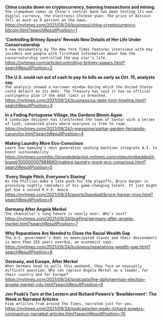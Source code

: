**China cracks down on cryptocurrency, banning transactions and mining.**\
`The clampdown comes as China’s central bank has been testing its own digital currency, the electronic Chinese yuan. The price of Bitcoin fell as much as 6 percent on the news.`\
https://nytimes.com/2021/09/24/business/china-cryptocurrency-bitcoin.html?searchResultPosition=1

**‘Controlling Britney Spears’ Reveals New Details of Her Life Under Conservatorship**\
`A new documentary by The New York Times features interviews with key insiders and people with firsthand information about how the conservatorship controlled the pop star’s life.`\
https://nytimes.com/article/controlling-britney-spears.html?searchResultPosition=2

**The U.S. could run out of cash to pay its bills as early as Oct. 15, analysts say.**\
`The analysis showed a narrower window during which the United States could default on its debt. The Treasury has said it has no official contingency plan if the debt limit is breached.`\
https://nytimes.com/2021/09/24/business/us-debt-limit-timeline.html?searchResultPosition=3

**In a Fading Portuguese Village, the Gardens Bloom Again**\
`A landscape designer has transformed the town of Santar with a series of lush, connected plots where everyone is free to roam.`\
https://nytimes.com/2021/09/24/t-magazine/santar-garden-fernando-caruncho.html?searchResultPosition=4

**Making Laundry More Eco-Conscious**\
`Learn how Samsung’s next generation washing machines integrate A.I. to boost sustainability.`\
https://nytimes.comhttp://brandedplaylist.nytimes.com/video/embedded/t-brand/100000007988660/making-laundry-more-eco-conscious.html?searchResultPosition=5

**‘Every Single Pitch, Everyone’s Staring’**\
`As the Phillies make a late push for the playoffs, Bryce Harper is providing nightly reminders of his game-changing talent. It just might get him a second M.V.P. Award.`\
https://nytimes.com/2021/09/24/sports/baseball/bryce-harper-mvp.html?searchResultPosition=6

**Germany After Angela Merkel**\
`The chancellor’s long tenure is nearly over. Who’s next?`\
https://nytimes.com/2021/09/24/briefing/germany-after-angela-merkel.html?searchResultPosition=7

**Why Reparations Are Needed to Close the Racial Wealth Gap**\
`The U.S. government’s debt to emancipated slaves and their descendants is more than 155 years overdue, an economist says.`\
https://nytimes.com/2021/09/24/business/reparations-wealth-gap.html?searchResultPosition=8

**Germany, and Europe, After Merkel**\
`When Germans head to polls this weekend, they face an unusually difficult question: Who can replace Angela Merkel as a leader, for their country and for Europe?`\
https://nytimes.com/2021/09/24/podcasts/the-daily/german-election-angela-merkel-cdu.html?searchResultPosition=9

**Jen Psaki’s Turn at the Lectern and Richard Powers’s ‘Bewilderment’: The Week in Narrated Articles**\
`Five articles from around The Times, narrated just for you.`\
https://nytimes.com/2021/09/24/podcasts/jen-psaki-richard-powers-coronavirus-narrated-articles.html?searchResultPosition=10

